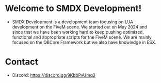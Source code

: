 # Welcome to SMDX Development!


- SMDX Development is a development team focusing on LUA development on the FiveM scene.
We started out on May 2024 and since that we have been working hard to keep pushing optimized, functional and appropriate scripts
for the FiveM scene. We are mainly focused on the QBCore Framework but we also have knowledge in ESX.

# Contact
- Discord: https://discord.gg/9KbbPvUmq3

